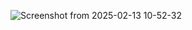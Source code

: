 ![Screenshot from 2025-02-13 10-52-32](https://github.com/user-attachments/assets/34f7213e-2506-499e-84d0-c829972a16fb)
